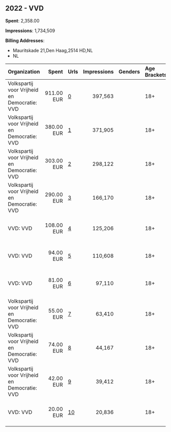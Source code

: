 ## 2022 - VVD 
**Spent**: 2,358.00

**Impressions**: 1,734,509

**Billing Addresses**: 
- Mauritskade 21,Den Haag,2514 HD,NL
- NL

|Organization|Spent|Urls|Impressions|Genders|Age Brackets|Country Codes|Billing Addresses|
|:---|---:|:---|---:|:---|:---|:---|:---|
|Volkspartij voor Vrijheid en Democratie: VVD|911.00 EUR|[0](https://www.snap.com/political-ads/asset/749a9abc66b80f0266e36fff5be4de2e922ed7902da134387cf2029888925f94?mediaType=mp4)|397,563||18+||NL|
|Volkspartij voor Vrijheid en Democratie: VVD|380.00 EUR|[1](https://www.snap.com/political-ads/asset/26041c7059be26aef69c8fe95041f6c4d80dd94ecf570f434afd6a0c72545fbd?mediaType=mp4)|371,905||18+||NL|
|Volkspartij voor Vrijheid en Democratie: VVD|303.00 EUR|[2](https://www.snap.com/political-ads/asset/8a5d6ade363a0702c68a1a4bee3d91e5a9106a69aeab249d86f05e1258de8fa1?mediaType=mp4)|298,122||18+|netherlands|NL|
|Volkspartij voor Vrijheid en Democratie: VVD|290.00 EUR|[3](https://www.snap.com/political-ads/asset/749a9abc66b80f0266e36fff5be4de2e922ed7902da134387cf2029888925f94?mediaType=mp4)|166,170||18+|netherlands|NL|
|VVD: VVD|108.00 EUR|[4](https://www.snap.com/political-ads/asset/9fcefc79e01692b30eca970098991a7b2b6af5768fdcc78bf4bf63af0d0077ea?mediaType=mp4)|125,206||18+|netherlands|"Mauritskade 21,Den Haag,2514 HD,NL"|
|VVD: VVD|94.00 EUR|[5](https://www.snap.com/political-ads/asset/4383f87a02e02efcd712b985bbf360161687278176d6dd4175c9edf767b5ebd4?mediaType=mp4)|110,608||18+|netherlands|"Mauritskade 21,Den Haag,2514 HD,NL"|
|VVD: VVD|81.00 EUR|[6](https://www.snap.com/political-ads/asset/56f6153035437141358438bb514adde9d0ed35a17a3c6076dc801615576b02da?mediaType=mp4)|97,110||18+||"Mauritskade 21,Den Haag,2514 HD,NL"|
|Volkspartij voor Vrijheid en Democratie: VVD|55.00 EUR|[7](https://www.snap.com/political-ads/asset/53696f83a3d3ce9f4a269ff398c6debb4679b4f93abf05506fa28ff33aa5c3c5?mediaType=mp4)|63,410||18+|netherlands|NL|
|Volkspartij voor Vrijheid en Democratie: VVD|74.00 EUR|[8](https://www.snap.com/political-ads/asset/749a9abc66b80f0266e36fff5be4de2e922ed7902da134387cf2029888925f94?mediaType=mp4)|44,167||18+|netherlands|NL|
|Volkspartij voor Vrijheid en Democratie: VVD|42.00 EUR|[9](https://www.snap.com/political-ads/asset/8a5d6ade363a0702c68a1a4bee3d91e5a9106a69aeab249d86f05e1258de8fa1?mediaType=mp4)|39,412||18+|netherlands|NL|
|VVD: VVD|20.00 EUR|[10](https://www.snap.com/political-ads/asset/24e2156564620d5f2dd9277a5d5e1825f22dba5824e9cf51f9556c4f4b2deb32?mediaType=mp4)|20,836||18+|netherlands|"Mauritskade 21,Den Haag,2514 HD,NL"|
